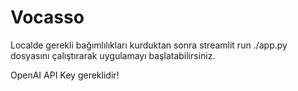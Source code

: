 # Vocasso

Localde gerekli bağımlılıkları kurduktan sonra streamlit run ./app.py dosyasını çalıştırarak uygulamayı başlatabilirsiniz.

OpenAI API Key gereklidir!
